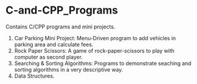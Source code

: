 # C-and-CPP_Programs
Contains C/CPP programs and mini projects.
1. Car Parking Mini Project: Menu-Driven program to add vehicles in parking area and calculate fees.
2. Rock Paper Scissors: A game of rock-paper-scissors to play with computer as second player.
3. Searching & Sorting Algorithms: Programs to demonstrate seaching and sorting algorithms in a very descriptive way.
4. Data Structures.
                                   

